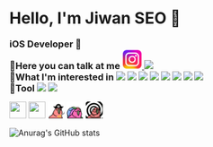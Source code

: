 <h1>Hello, I'm Jiwan SEO 👋</h1>
<h3 style="display: inline">iOS Developer 🍎</h3>
<div>
<h3 style="display: inline">📢Here you can talk at me</h3>
<a href="https://www.instagram.com/xixn2._8/" style="display: inline">
  <img src="Instagram.png" alt="Instagram" width="35" height="35"/>
  <a href="https://www.instagram.com/xixn2._8/">
  <img src="https://img.shields.io/badge/Instagram-%23E4405F?style=flat-square&logo=instagram&logoColor=white"/>
</a>

</a>
  <div>
<h3 style="display: inline">🤔What I'm interested in</h3>
<img src="https://img.shields.io/badge/Swift-%23F05138?style=flat-square&logo=swift&logoColor=white"/>
<img src="https://img.shields.io/badge/iOS-%23000000?style=flat-square&logo=apple&logoColor=white"/>
<img src="https://img.shields.io/badge/Html-%23E34F26?style=flat-square&logo=html5&logoColor=white"/>
<img src="https://img.shields.io/badge/css-%231572B6?style=flat-square&logo=css3&logoColor=white"/>
<img src="https://img.shields.io/badge/js-%23F7DF1E?style=flat-square&logo=javascript&logoColor=white"/>
<img src="https://img.shields.io/badge/github-%23181717?style=flat-square&logo=github&logoColor=white"/>
<img src="https://img.shields.io/badge/c-%23A8B9CC?style=flat-square&logo=c&logoColor=white"/>
<img src="https://img.shields.io/badge/python-%233776AB?style=flat-square&logo=python&logoColor=white"/>
</div>

<div>
<h3 style="display: inline">🔨Tool</h3>
<img src="https://img.shields.io/badge/Xcode-%23147EFB?style=flat-square&logo=xcode&logoColor=white"/>
<img src="https://img.shields.io/badge/ Visual%20Studio%20Code-%23007ACC?style=flat-square&logo=visualstudiocode&logoColor=white"/>
</div>

 <div>
   
 <img src="https://github.com/xixn/xixn/blob/main/68747470733a2f2f63756c746f667468657061727479706172726f742e636f6d2f706172726f74732f68642f676974687562706172726f742e676966.gif" width="30" height="30"></img>
<img src="https://github.com/xixn/xixn/blob/main/68747470733a2f2f63756c746f667468657061727479706172726f742e636f6d2f706172726f74732f68642f6c6170746f705f706172726f742e676966.gif" width="30" height="30"></img>
<img src="ㅋㅋㅋㅋ.gif" width="30" height="30"></img>
<img src="ㅋㅋ.gif" width="30" height="30"></img>
<img src="ㅋㅋㅋ.gif" width="30" height="30"></img>
</div>

![Anurag's GitHub stats](https://github-readme-stats.vercel.app/api?username=Xixn2&show_icons=true&theme=radical)

